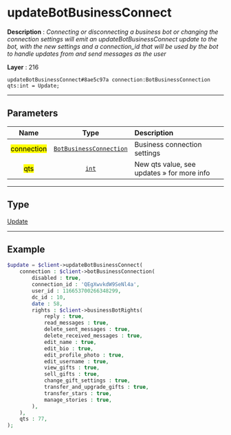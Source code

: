 # updateBotBusinessConnect

**Description** : *Connecting or disconnecting a business bot or changing the connection settings will emit an updateBotBusinessConnect update to the bot, with the new settings and a connection\_id that will be used by the bot to handle updates from and send messages as the user*

**Layer** : 216

```tl
updateBotBusinessConnect#8ae5c97a connection:BotBusinessConnection qts:int = Update;
```

---

## Parameters

| Name | Type | Description |
| :---: | :---: | :--- |
| <mark>connection</mark> | [`BotBusinessConnection`](type/BotBusinessConnection) | Business connection settings |
| <mark>qts</mark> | [`int`](type/int) | New qts value, see updates » for more info |

---

## Type

[Update](type/Update)

---

## Example

```php
$update = $client->updateBotBusinessConnect(
	connection : $client->botBusinessConnection(
		disabled : true,
		connection_id : 'QEgXwvkdW9SeNl4a',
		user_id : 116653700266348299,
		dc_id : 10,
		date : 58,
		rights : $client->businessBotRights(
			reply : true,
			read_messages : true,
			delete_sent_messages : true,
			delete_received_messages : true,
			edit_name : true,
			edit_bio : true,
			edit_profile_photo : true,
			edit_username : true,
			view_gifts : true,
			sell_gifts : true,
			change_gift_settings : true,
			transfer_and_upgrade_gifts : true,
			transfer_stars : true,
			manage_stories : true,
		),
	),
	qts : 77,
);
```